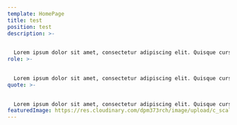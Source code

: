 ```yaml
---
template: HomePage
title: test
position: test
description: >-
  

  Lorem ipsum dolor sit amet, consectetur adipiscing elit. Quisque cursus justo sit amet sodales posuere. Duis at nulla rutrum, efficitur turpis sed, vestibulum magna. Nullam quis ultrices dolor. Nam semper faucibus feugiat.
role: >-
  

  Lorem ipsum dolor sit amet, consectetur adipiscing elit. Quisque cursus justo sit amet sodales posuere. Duis at nulla rutrum, efficitur turpis sed, vestibulum magna. Nullam quis ultrices dolor. Nam semper faucibus feugiat.
quote: >-
  

  Lorem ipsum dolor sit amet, consectetur adipiscing elit. Quisque cursus justo sit amet sodales posuere. Duis at nulla rutrum, efficitur turpis sed, vestibulum magna. Nullam quis ultrices dolor. Nam semper faucibus feugiat.
featuredImage: https://res.cloudinary.com/dpm373rch/image/upload/c_scale,f_auto,q_auto,w_auto/v1612351833/young-woman-wearing-vr-glasses_1_vgurfs.png
---
```


